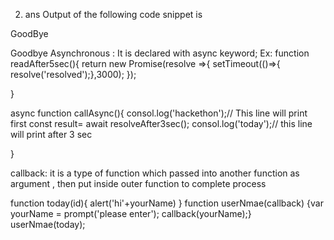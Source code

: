 2. ans
Output of the following code snippet is 

GoodBye


Goodbye
Asynchronous :
It is declared with async keyword;
Ex:
function readAfter5sec(){
    return new Promise(resolve =>{
        setTimeout(()=>{
            resolve('resolved');},3000);
        });
    
}

async function callAsync(){
    consol.log('hackethon');// This line will print first
    const result= await resolveAfter3sec();
    consol.log('today');// this line will print after 3 sec

}

callback:
it is a type of function which passed into another function as argument , then put inside outer function to complete process


function today(id){
alert('hi'+yourName)
}
function userNmae(callback)
{var yourName = prompt('please enter');
callback(yourName);}
userNmae(today);

